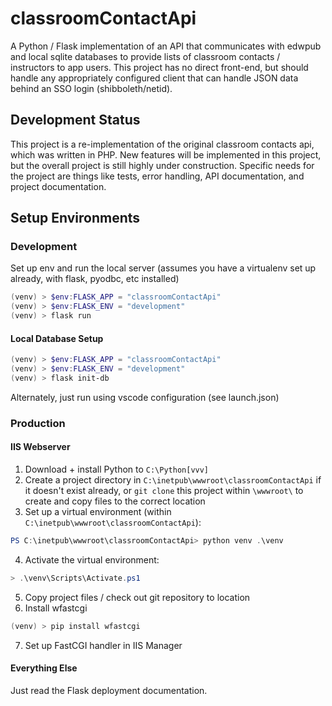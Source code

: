 # classroomContactApi

A Python / Flask implementation of an API that communicates with edwpub and local sqlite databases to provide lists of classroom contacts / instructors to app users. This project has no direct front-end, but should handle any appropriately configured client that can handle JSON data behind an SSO login (shibboleth/netid).

## Development Status

This project is a re-implementation of the original classroom contacts api, which was written in PHP. New features will be implemented in this project, but the overall project is still highly under construction. Specific needs for the project are things like tests, error handling, API documentation, and project documentation.

## Setup Environments

### Development

Set up env and run the local server (assumes you have a virtualenv set up already, with flask, pyodbc, etc installed)

```powershell
(venv) > $env:FLASK_APP = "classroomContactApi"
(venv) > $env:FLASK_ENV = "development"
(venv) > flask run
```

#### Local Database Setup

```powershell
(venv) > $env:FLASK_APP = "classroomContactApi"
(venv) > $env:FLASK_ENV = "development"
(venv) > flask init-db
```

Alternately, just run using vscode configuration (see launch.json)

### Production

#### IIS Webserver

1. Download + install Python to `C:\Python[vvv]`
2. Create a project directory in `C:\inetpub\wwwroot\classroomContactApi` if it doesn't exist already, or `git clone` this project within `\wwwroot\` to create and copy files to the correct location
3. Set up a virtual environment (within `C:\inetpub\wwwroot\classroomContactApi`):

```powershell
PS C:\inetpub\wwwroot\classroomContactApi> python venv .\venv
```

4. Activate the virtual environment:

```powershell
> .\venv\Scripts\Activate.ps1
```

5. Copy project files / check out git repository to location
6. Install wfastcgi

```powershell
(venv) > pip install wfastcgi
```

7. Set up FastCGI handler in IIS Manager

#### Everything Else

Just read the Flask deployment documentation.
